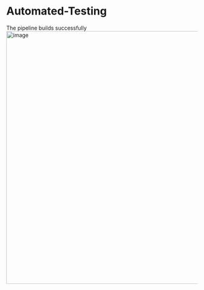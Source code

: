 # Automated-Testing

The pipeline builds successfully
<img width="668" alt="image" src="https://github.com/user-attachments/assets/36f5d01a-7b20-412e-978e-c23ffe05d8c0">

